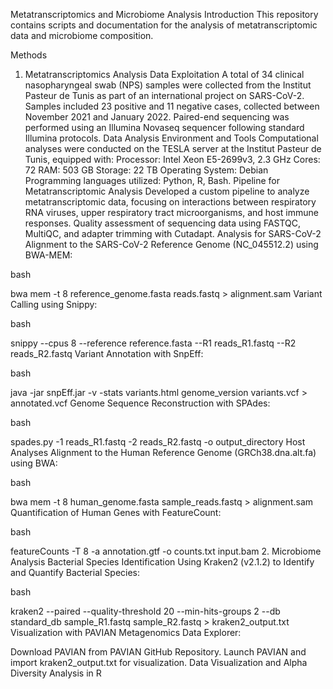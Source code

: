 Metatranscriptomics and Microbiome Analysis
Introduction
This repository contains scripts and documentation for the analysis of metatranscriptomic data and microbiome composition.

Methods
1. Metatranscriptomics Analysis
Data Exploitation
A total of 34 clinical nasopharyngeal swab (NPS) samples were collected from the Institut Pasteur de Tunis as part of an international project on SARS-CoV-2.
Samples included 23 positive and 11 negative cases, collected between November 2021 and January 2022.
Paired-end sequencing was performed using an Illumina Novaseq sequencer following standard Illumina protocols.
Data Analysis Environment and Tools
Computational analyses were conducted on the TESLA server at the Institut Pasteur de Tunis, equipped with:
Processor: Intel Xeon E5-2699v3, 2.3 GHz
Cores: 72
RAM: 503 GB
Storage: 22 TB
Operating System: Debian
Programming languages utilized: Python, R, Bash.
Pipeline for Metatranscriptomic Analysis
Developed a custom pipeline to analyze metatranscriptomic data, focusing on interactions between respiratory RNA viruses, upper respiratory tract microorganisms, and host immune responses.
Quality assessment of sequencing data using FASTQC, MultiQC, and adapter trimming with Cutadapt.
Analysis for SARS-CoV-2
Alignment to the SARS-CoV-2 Reference Genome (NC_045512.2) using BWA-MEM:

bash

bwa mem -t 8 reference_genome.fasta reads.fastq > alignment.sam
Variant Calling using Snippy:

bash

snippy --cpus 8 --reference reference.fasta --R1 reads_R1.fastq --R2 reads_R2.fastq
Variant Annotation with SnpEff:

bash

java -jar snpEff.jar -v -stats variants.html genome_version variants.vcf > annotated.vcf
Genome Sequence Reconstruction with SPAdes:

bash

spades.py -1 reads_R1.fastq -2 reads_R2.fastq -o output_directory
Host Analyses
Alignment to the Human Reference Genome (GRCh38.dna.alt.fa) using BWA:

bash

bwa mem -t 8 human_genome.fasta sample_reads.fastq > alignment.sam
Quantification of Human Genes with FeatureCount:

bash

featureCounts -T 8 -a annotation.gtf -o counts.txt input.bam
2. Microbiome Analysis
Bacterial Species Identification
Using Kraken2 (v2.1.2) to Identify and Quantify Bacterial Species:

bash

kraken2 --paired --quality-threshold 20 --min-hits-groups 2 --db standard_db sample_R1.fastq sample_R2.fastq > kraken2_output.txt
Visualization with PAVIAN Metagenomics Data Explorer:

Download PAVIAN from PAVIAN GitHub Repository.
Launch PAVIAN and import kraken2_output.txt for visualization.
Data Visualization and Alpha Diversity Analysis in R
